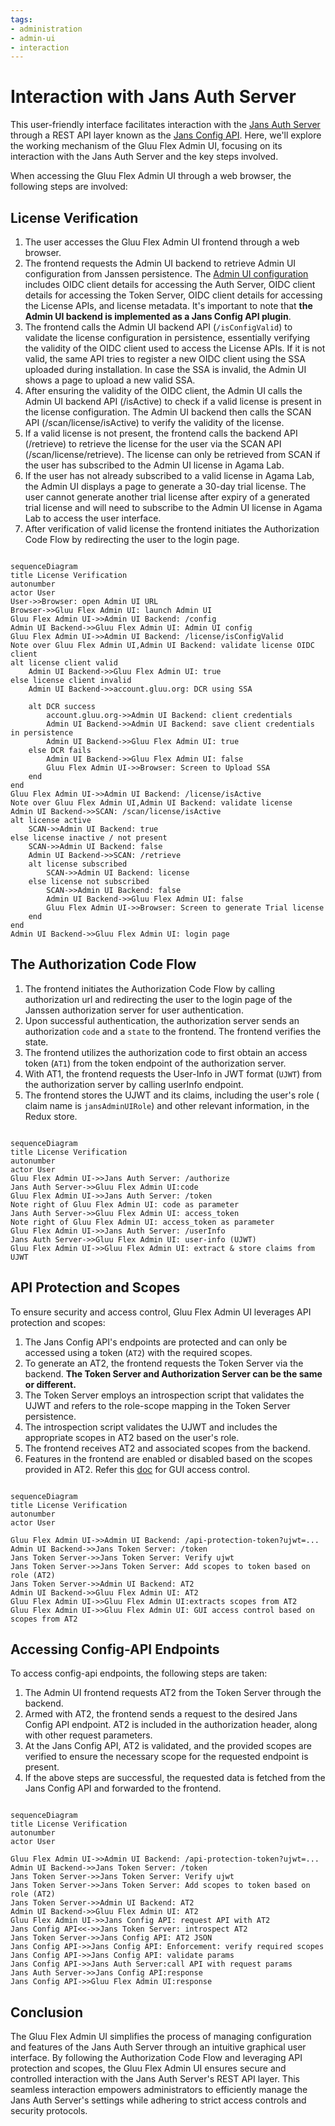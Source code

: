 ```yaml
---
tags:
- administration
- admin-ui
- interaction
---
```

# Interaction with Jans Auth Server

This user-friendly interface facilitates interaction with the [Jans Auth Server](https://docs.jans.io) through a REST API layer known as the [Jans Config API](https://docs.jans.io/v1.0.16/admin/config-guide/config-api). Here, we'll explore the working mechanism of the Gluu Flex Admin UI, focusing on its interaction with the Jans Auth Server and the key steps involved.

When accessing the Gluu Flex Admin UI through a web browser, the following steps are involved:

## License Verification

1. The user accesses the Gluu Flex Admin UI frontend through a web browser.
2. The frontend requests the Admin UI backend to retrieve Admin UI configuration from Janssen persistence. The [Admin UI configuration](./configuration.md) includes OIDC client details for accessing the Auth Server, OIDC client details for accessing the Token Server, OIDC client details for accessing the License APIs, and license metadata. It's important to note that **the Admin UI backend is implemented as a Jans Config API plugin**.
3. The frontend calls the Admin UI backend API (`/isConfigValid`) to validate the license configuration in persistence, essentially verifying the validity of the OIDC client used to access the License APIs. If it is not valid, the same API tries to register a new OIDC client using the SSA uploaded during installation. In case the SSA is invalid, the Admin UI shows a page to upload a new valid SSA.
4. After ensuring the validity of the OIDC client, the Admin UI calls the Admin UI backend API (/isActive) to check if a valid license is present in the license configuration. The Admin UI backend then calls the SCAN API (/scan/license/isActive) to verify the validity of the license.
5. If a valid license is not present, the frontend calls the backend API (/retrieve) to retrieve the license for the user via the SCAN API (/scan/license/retrieve). The license can only be retrieved from SCAN if the user has subscribed to the Admin UI license in Agama Lab.
6. If the user has not already subscribed to a valid license in Agama Lab, the Admin UI displays a page to generate a 30-day trial license. The user cannot generate another trial license after expiry of a generated trial license and will need to subscribe to the Admin UI license in Agama Lab to access the user interface.
7. After verification of valid license the frontend initiates the Authorization Code Flow by redirecting the user to the login page.

```mermaid

sequenceDiagram
title License Verification
autonumber
actor User
User->>Browser: open Admin UI URL
Browser->>Gluu Flex Admin UI: launch Admin UI
Gluu Flex Admin UI->>Admin UI Backend: /config
Admin UI Backend->>Gluu Flex Admin UI: Admin UI config
Gluu Flex Admin UI->>Admin UI Backend: /license/isConfigValid 
Note over Gluu Flex Admin UI,Admin UI Backend: validate license OIDC client
alt license client valid
    Admin UI Backend->>Gluu Flex Admin UI: true
else license client invalid
    Admin UI Backend->>account.gluu.org: DCR using SSA

    alt DCR success
        account.gluu.org->>Admin UI Backend: client credentials
        Admin UI Backend->>Admin UI Backend: save client credentials in persistence
        Admin UI Backend->>Gluu Flex Admin UI: true
    else DCR fails
        Admin UI Backend->>Gluu Flex Admin UI: false
        Gluu Flex Admin UI->>Browser: Screen to Upload SSA
    end
end
Gluu Flex Admin UI->>Admin UI Backend: /license/isActive
Note over Gluu Flex Admin UI,Admin UI Backend: validate license
Admin UI Backend->>SCAN: /scan/license/isActive
alt license active
    SCAN->>Admin UI Backend: true
else license inactive / not present
    SCAN->>Admin UI Backend: false
    Admin UI Backend->>SCAN: /retrieve
    alt license subscribed
        SCAN->>Admin UI Backend: license
    else license not subscribed
        SCAN->>Admin UI Backend: false
        Admin UI Backend->>Gluu Flex Admin UI: false
        Gluu Flex Admin UI->>Browser: Screen to generate Trial license
    end
end
Admin UI Backend->>Gluu Flex Admin UI: login page
```

## The Authorization Code Flow

1. The frontend initiates the Authorization Code Flow by calling authorization url and redirecting the user to the login page of the Janssen authorization server for user authentication.
2. Upon successful authentication, the authorization server sends an authorization `code` and a `state` to the frontend. The frontend verifies the state.
3. The frontend utilizes the authorization code to first obtain an access token (`AT1`) from the token endpoint of the authorization server.
4. With AT1, the frontend requests the User-Info in JWT format (`UJWT`) from the authorization server by calling userInfo endpoint.
7. The frontend stores the UJWT and its claims, including the user's role ( claim name is `jansAdminUIRole`) and other relevant information, in the Redux store.

```mermaid

sequenceDiagram
title License Verification
autonumber
actor User
Gluu Flex Admin UI->>Jans Auth Server: /authorize
Jans Auth Server->>Gluu Flex Admin UI:code
Gluu Flex Admin UI->>Jans Auth Server: /token
Note right of Gluu Flex Admin UI: code as parameter
Jans Auth Server->>Gluu Flex Admin UI: access_token
Note right of Gluu Flex Admin UI: access_token as parameter
Gluu Flex Admin UI->>Jans Auth Server: /userInfo
Jans Auth Server->>Gluu Flex Admin UI: user-info (UJWT)
Gluu Flex Admin UI->>Gluu Flex Admin UI: extract & store claims from UJWT

```

## API Protection and Scopes

To ensure security and access control, Gluu Flex Admin UI leverages API protection and scopes:

1. The Jans Config API's endpoints are protected and can only be accessed using a token (`AT2`) with the required scopes.
2. To generate an AT2, the frontend requests the Token Server via the backend. **The Token Server and Authorization Server can be the same or different.**
3. The Token Server employs an introspection script that validates the UJWT and refers to the role-scope mapping in the Token Server persistence.
4. The introspection script validates the UJWT and includes the appropriate scopes in AT2 based on the user's role.
5. The frontend receives AT2 and associated scopes from the backend.
6. Features in the frontend are enabled or disabled based on the scopes provided in AT2. Refer this [doc](./admin-menu.md/#gui-access-control) for GUI access control.

```mermaid

sequenceDiagram
title License Verification
autonumber
actor User

Gluu Flex Admin UI->>Admin UI Backend: /api-protection-token?ujwt=...
Admin UI Backend->>Jans Token Server: /token
Jans Token Server->>Jans Token Server: Verify ujwt
Jans Token Server->>Jans Token Server: Add scopes to token based on role (AT2)
Jans Token Server->>Admin UI Backend: AT2
Admin UI Backend->>Gluu Flex Admin UI: AT2
Gluu Flex Admin UI->>Gluu Flex Admin UI:extracts scopes from AT2
Gluu Flex Admin UI->>Gluu Flex Admin UI: GUI access control based on scopes from AT2
```

## Accessing Config-API Endpoints

To access config-api endpoints, the following steps are taken:

1. The Admin UI frontend requests AT2 from the Token Server through the backend.
2. Armed with AT2, the frontend sends a request to the desired Jans Config API endpoint. AT2 is included in the authorization header, along with other request parameters.
3. At the Jans Config API, AT2 is validated, and the provided scopes are verified to ensure the necessary scope for the requested endpoint is present.
4. If the above steps are successful, the requested data is fetched from the Jans Config API and forwarded to the frontend.

```mermaid

sequenceDiagram
title License Verification
autonumber
actor User

Gluu Flex Admin UI->>Admin UI Backend: /api-protection-token?ujwt=...
Admin UI Backend->>Jans Token Server: /token
Jans Token Server->>Jans Token Server: Verify ujwt
Jans Token Server->>Jans Token Server: Add scopes to token based on role (AT2)
Jans Token Server->>Admin UI Backend: AT2
Admin UI Backend->>Gluu Flex Admin UI: AT2
Gluu Flex Admin UI->>Jans Config API: request API with AT2
Jans Config API<<->>Jans Token Server: introspect AT2
Jans Token Server->>Jans Config API: AT2 JSON
Jans Config API->>Jans Config API: Enforcement: verify required scopes
Jans Config API->>Jans Config API: validate params
Jans Config API->>Jans Auth Server:call API with request params
Jans Auth Server->>Jans Config API:response
Jans Config API->>Gluu Flex Admin UI:response
```

## Conclusion

The Gluu Flex Admin UI simplifies the process of managing configuration and features of the Jans Auth Server through an intuitive graphical user interface. By following the Authorization Code Flow and leveraging API protection and scopes, the Gluu Flex Admin UI ensures secure and controlled interaction with the Jans Auth Server's REST API layer. This seamless interaction empowers administrators to efficiently manage the Jans Auth Server's settings while adhering to strict access controls and security protocols.